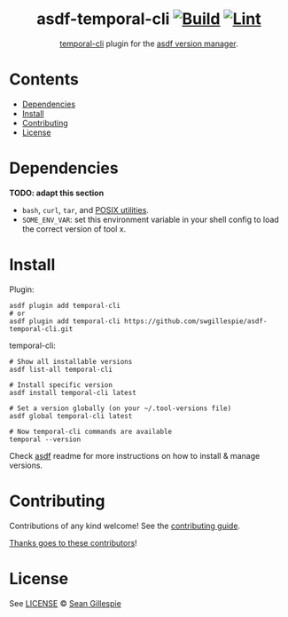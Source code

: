 <div align="center">

# asdf-temporal-cli [![Build](https://github.com/swgillespie/asdf-temporal-cli/actions/workflows/build.yml/badge.svg)](https://github.com/swgillespie/asdf-temporal-cli/actions/workflows/build.yml) [![Lint](https://github.com/swgillespie/asdf-temporal-cli/actions/workflows/lint.yml/badge.svg)](https://github.com/swgillespie/asdf-temporal-cli/actions/workflows/lint.yml)

[temporal-cli](https://docs.temporal.io/cli) plugin for the [asdf version manager](https://asdf-vm.com).

</div>

# Contents

- [Dependencies](#dependencies)
- [Install](#install)
- [Contributing](#contributing)
- [License](#license)

# Dependencies

**TODO: adapt this section**

- `bash`, `curl`, `tar`, and [POSIX utilities](https://pubs.opengroup.org/onlinepubs/9699919799/idx/utilities.html).
- `SOME_ENV_VAR`: set this environment variable in your shell config to load the correct version of tool x.

# Install

Plugin:

```shell
asdf plugin add temporal-cli
# or
asdf plugin add temporal-cli https://github.com/swgillespie/asdf-temporal-cli.git
```

temporal-cli:

```shell
# Show all installable versions
asdf list-all temporal-cli

# Install specific version
asdf install temporal-cli latest

# Set a version globally (on your ~/.tool-versions file)
asdf global temporal-cli latest

# Now temporal-cli commands are available
temporal --version
```

Check [asdf](https://github.com/asdf-vm/asdf) readme for more instructions on how to
install & manage versions.

# Contributing

Contributions of any kind welcome! See the [contributing guide](contributing.md).

[Thanks goes to these contributors](https://github.com/swgillespie/asdf-temporal-cli/graphs/contributors)!

# License

See [LICENSE](LICENSE) © [Sean Gillespie](https://github.com/swgillespie/)
